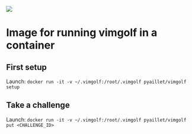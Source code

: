 [![](https://dockerbuildbadges.quelltext.eu/status.svg?organization=pyaillet&repository=vimgolf)](https://hub.docker.com/r/pyaillet/vimgolf/builds/)  

# Image for running vimgolf in a container

## First setup

Launch:
`docker run -it -v ~/.vimgolf:/root/.vimgolf pyaillet/vimgolf setup`

## Take a challenge

Launch:
`docker run -it -v ~/.vimgolf:/root/.vimgolf pyaillet/vimgolf put <CHALLENGE_ID>`
